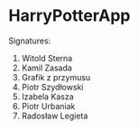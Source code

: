 # HarryPotterApp

Signatures:
1. Witold Sterna
2. Kamil Zasada
3. Grafik z przymusu
4. Piotr Szydłowski
5. Izabela Kasza
6. Piotr Urbaniak
7. Radosław Legieta